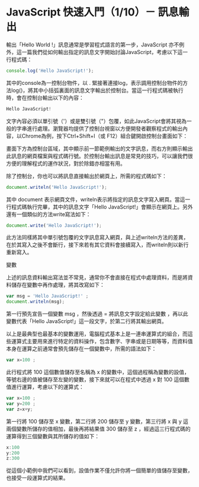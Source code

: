 # JavaScript 快速入門（1/10）－ 訊息輸出


輸出「Hello World !」訊息通常是學習程式語言的第一步，JavaScript 亦不例外，這一篇我們從如何輸出指定的訊息文字開始討論JavaScript，考慮以下這一行程式碼：

```js
console.log('Hello JavaScript!');
```

其中的console為一控制台物件，以 . 緊接著連接log，表示調用控制台物件的方法log()，將其中小括弧裏面的訊息文字輸出於控制台。當這一行程式碼被執行時，會在控制台輸出以下的內容：

```js
Hello JavaScript!
```

文字內容必須以單引號（'）或是雙引號（"）包覆，如此JavaScript會將其視為一般的字串進行處理。瀏覽器均提供了控制台視窗以方便開發者觀察程式的輸出內容，以Chrome為例，按下Ctrl+Shift+I（或 F12）組合鍵開啟控制台畫面如下：



畫面下方為控制台區域，其中顯示前一節範例輸出的文字訊息，而右方則顯示輸出此訊息的網頁檔案與程式碼行號。於控制台輸出訊息是常見的技巧，可以讓我們很方便的理解程式的運作狀況，對於除錯亦相當有用。

除了控制台，你也可以將訊息直接輸出於網頁上，所需的程式碼如下：
```js
document.writeln('Hello JavaScript!');
```

其中 document 表示網頁文件，writeln表示將指定的訊息文字寫入網頁。當這一行程式碼執行完畢，其中的訊息文字「Hello JavaScript!」會顯示在網頁上。另外還有一個類似的方法write寫法如下：

```js
document.write('Hello JavaScript!');
```


此方法同樣將其中單引號包覆的文字訊息寫入網頁，與上述writeln方法的差異，在於其寫入之後不會斷行，接下來若有其它資料會接續寫入，而writeln則以新行重新寫入。　

變數

上述的訊息資料輸出寫法並不常見，通常你不會直接在程式中處理資料，而是將資料儲存在變數中再作處理，將其改寫如下：

```js
var msg = 'Hello JavaScript!' ; 
document.writeln(msg);
```

第一行預先宣告一個變數 msg ，然後透過 = 將訊息文字設定給此變數 ，再以此變數代表「Hello JavaScript!」這一段文字，於第二行將其輸出網頁。

以上是最典型也最基本的變數運用，電腦程式基本上是一連串運算式的組合，而這些運算式主要用來進行特定的資料操作，包含數字、字串或是日期等等，而資料值本身在運算之前通常會預先儲存在一個變數中，所需的語法如下：
```js
var x=100 ; 
```

此行程式將 100 這個數值儲存至名稱為 x 的變數中，這個過程稱為變數的設值，等號右邊的值被儲存至左變的變數，接下來就可以在程式中透過 x 對 100 這個數值進行運算，考慮以下的運算式：

```js
var x=100 ;
var y=200 ;
var z=x+y;
```

第一行將 100 儲存至 x 變數，第二行將 200 儲存至 y 變數，第三行將 x 與 y 這兩個變數所儲存的值相加，最後再將結果值 300 儲存至 z ，經過這三行程式碼的運算得到三個變數與其所儲存的值如下：

```js
x:100
y:200
z:300
```


從這個小範例中我們可以看到，設值作業不僅允許你將一個簡單的值儲存至變數，也接受一段運算式的結果。